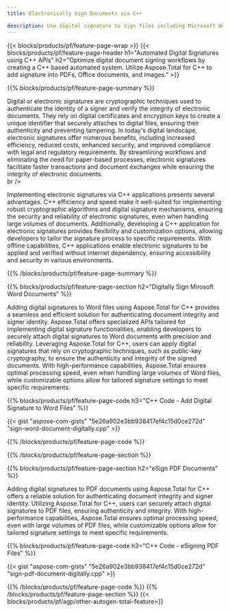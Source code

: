 ```yaml
---
title: Electronically Sign Documents via C++ 

description: Use digital signature to sign files including Microsoft Word, Excel, PowerPoint, PDF and Images via your C++ application. Add e-Signature online via app.
---
```


{{< blocks/products/pf/feature-page-wrap >}}
{{< blocks/products/pf/feature-page-header h1="Automated Digital Signatures using C++ APIs" h2="Optimize digital document signing workflows by creating a C++ based automated system. Utilize Aspose.Total for C++ to add signature into PDFs, Office documents, and images." >}}

{{% blocks/products/pf/feature-page-summary %}}

Digital or electronic signatures are cryptographic techniques used to authenticate the identity of a signer and verify the integrity of electronic documents. They rely on digital certificates and encryption keys to create a unique identifier that securely attaches to digital files, ensuring their authenticity and preventing tampering. In today's digital landscape, electronic signatures offer numerous benefits, including increased efficiency, reduced costs, enhanced security, and improved compliance with legal and regulatory requirements. By streamlining workflows and eliminating the need for paper-based processes, electronic signatures facilitate faster transactions and document exchanges while ensuring the integrity of electronic documents. <br /> br />

Implementing electronic signatures via C++ applications presents several advantages. C++ efficiency and speed make it well-suited for implementing robust cryptographic algorithms and digital signature mechanisms, ensuring the security and reliability of electronic signatures, even when handling large volumes of documents. Additionally, developing a C++ application for electronic signatures provides flexibility and customization options, allowing developers to tailor the signature process to specific requirements. With offline capabilities, C++ applications enable electronic signatures to be applied and verified without internet dependency, ensuring accessibility and security in various environments. 

{{% /blocks/products/pf/feature-page-summary  %}}

{{% blocks/products/pf/feature-page-section  h2="Digitally Sign Mirosoft Word Documents" %}}

Adding digital signatures to Word files using Aspose.Total for C++ provides a seamless and efficient solution for authenticating document integrity and signer identity. Aspose.Total offers specialized APIs tailored for implementing digital signature functionalities, enabling developers to securely attach digital signatures to Word documents with precision and reliability. Leveraging Aspose.Total for C++, users can apply digital signatures that rely on cryptographic techniques, such as public-key cryptography, to ensure the authenticity and integrity of the signed documents. With high-performance capabilities, Aspose.Total ensures optimal processing speed, even when handling large volumes of Word files, while customizable options allow for tailored signature settings to meet specific requirements. 

{{% blocks/products/pf/feature-page-code h3="C++ Code - Add Digital Signature to Word Files" %}}

{{< gist "aspose-com-gists" "5e26a902e3bb938417ef4c15d0ce272d" "sign-word-document-digitally.cpp" >}}

{{% /blocks/products/pf/feature-page-code  %}}

{{% /blocks/products/pf/feature-page-section %}}

{{% blocks/products/pf/feature-page-section  h2="eSign PDF Documents" %}}

Adding digital signatures to PDF documents using Aspose.Total for C++ offers a reliable solution for authenticating document integrity and signer identity.  Utilizing Aspose.Total for C++, users can securely attach digital signatures to PDF files, ensuring authenticity and integrity. With high-performance capabilities, Aspose.Total ensures optimal processing speed, even with large volumes of PDF files, while customizable options allow for tailored signature settings to meet specific requirements.

{{% blocks/products/pf/feature-page-code h3="C++ Code - eSigning PDF Files" %}}

{{< gist "aspose-com-gists" "5e26a902e3bb938417ef4c15d0ce272d" "sign-pdf-document-digitally.cpp" >}}

{{% /blocks/products/pf/feature-page-code  %}}
{{% /blocks/products/pf/feature-page-section %}}
{{< blocks/products/pf/agp/other-autogen-total-feature>}}